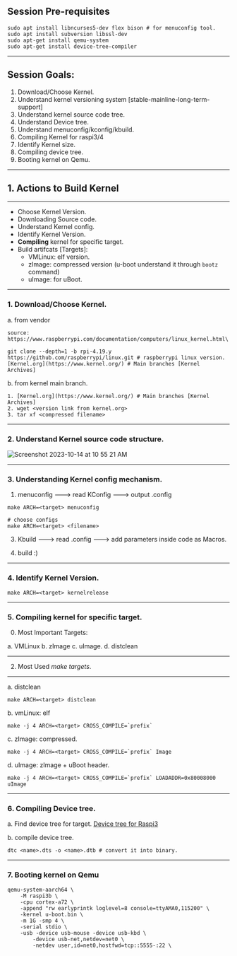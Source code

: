 ## Session Pre-requisites 
```
sudo apt install libncurses5-dev flex bison # for menuconfig tool.
sudo apt install subversion libssl-dev
sudo apt-get install qemu-system
sudo apt-get install device-tree-compiler
```
---------------------------------------------------------------------------------------------
## Session Goals:
1. Download/Choose Kernel.
2. Understand kernel versioning system [stable-mainline-long-term-support]
3. Understand kernel source code tree.
4. Understand Device tree.
5. Understand menuconfig/kconfig/kbuild.
6. Compiling Kernel for raspi3/4
7. Identify Kernel size.
8. Compiling device tree.
9. Booting kernel on Qemu.
---------------------------------------------------------------------------------------------
## 1. Actions to Build Kernel
---------------------------------------------------------------------------------------------
- Choose Kernel Version.
- Downloading Source code.
- Understand Kernel config.
- Identify Kernel Version.
- **Compiling** kernel for specific target.
- Build artifcats [Targets]:
  - VMLinux: elf version.
  - zImage: compressed version (u-boot understand it through `bootz` command)
  - uImage: for uBoot.
---------------------------------------------------------------------------------------------
### 1. Download/Choose Kernel.
a. from vendor
```
source: https://www.raspberrypi.com/documentation/computers/linux_kernel.html\

git clone --depth=1 -b rpi-4.19.y https://github.com/raspberrypi/linux.git # raspberrypi linux version.
[Kernel.org](https://www.kernel.org/) # Main branches [Kernel Archives]

```

b. from kernel main branch.

```
1. [Kernel.org](https://www.kernel.org/) # Main branches [Kernel Archives]
2. wget <version link from kernel.org>
3. tar xf <compressed filename>
```

---------------------------------------------------------------------------------------------
### 2. Understand Kernel source code structure.
![Screenshot 2023-10-14 at 10 55 21 AM](https://github.com/embeddedlinuxworkshop/M2-S3/assets/139722851/55da2354-2750-45fa-a703-6e75d47753de)

---------------------------------------------------------------------------------------------
### 3. Understanding Kernel config mechanism.
1. menuconfig ---> read KConfig ---> output .config

```
make ARCH=<target> menuconfig

# choose configs
make ARCH=<target> <filename>
```
3. Kbuild     ---> read .config ---> add parameters inside code as Macros.

5. build :) 
---------------------------------------------------------------------------------------------
### 4. Identify Kernel Version.

```
make ARCH=<target> kernelrelease 
```
---------------------------------------------------------------------------------------------
### 5. Compiling kernel for specific target.
0. Most Important Targets:
   
a. VMLinux
b. zImage
c. uImage.
d. distclean

---------------------------------------------------------------------------------------------

2. Most Used *make targets*.
---------------------------------------------------------------------------------------------
a. distclean

```
make ARCH=<target> distclean
```
b. vmLinux: elf

```
make -j 4 ARCH=<target> CROSS_COMPILE=`prefix`
```

c. zImage: compressed.

```
make -j 4 ARCH=<target> CROSS_COMPILE=`prefix` Image
```

d. uImage: zImage + uBoot header.

```
make -j 4 ARCH=<target> CROSS_COMPILE=`prefix` LOADADDR=0x80008000 uImage
```
---------------------------------------------------------------------------------------------
### 6. Compiling Device tree.

a. Find device tree for target.
[Device tree for Raspi3](https://github.com/embeddedlinuxworkshop/M2-S3/blob/main/rpi3-b.dts)

b. compile device tree.

```
dtc <name>.dts -o <name>.dtb # convert it into binary.

```
---------------------------------------------------------------------------------------------
### 7. Booting kernel on Qemu

```
qemu-system-aarch64 \
    -M raspi3b \
    -cpu cortex-a72 \
    -append "rw earlyprintk loglevel=8 console=ttyAMA0,115200" \
    -kernel u-boot.bin \
    -m 1G -smp 4 \
    -serial stdio \
    -usb -device usb-mouse -device usb-kbd \
        -device usb-net,netdev=net0 \
        -netdev user,id=net0,hostfwd=tcp::5555-:22 \
```
